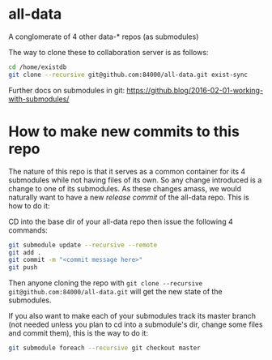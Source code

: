 # all-data
A conglomerate of 4 other data-* repos (as submodules)

The way to clone these to collaboration server is as follows:
```sh
cd /home/existdb
git clone --recursive git@github.com:84000/all-data.git exist-sync
```

Further docs on submodules in git: https://github.blog/2016-02-01-working-with-submodules/

# How to make new commits to this repo
The nature of this repo is that it serves as a common container for its 4 submodules while not having files of its own.
So any change introduced is a change to one of its submodules. As these changes amass, we would naturally want to have a new _release commit_ of the all-data repo. This is how to do it:

CD into the base dir of your all-data repo then issue the following 4 commands:
```sh
git submodule update --recursive --remote
git add .
git commit -m "<commit message here>"
git push
```

Then anyone cloning the repo with `git clone --recursive git@github.com:84000/all-data.git` will get the new state of the submodules.

If you also want to make each of your submodules track its master branch (not needed unless you plan to cd into a submodule's dir, change some files and commit them), this is the way to do it:
```sh
git submodule foreach --recursive git checkout master
```
